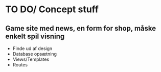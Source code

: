 # TO DO/ Concept stuff

## Game site med news, en form for shop, måske enkelt spil visning

* Finde ud af design
* Database opsætning
* Views/Templates
* Routes
